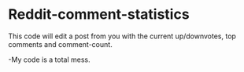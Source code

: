 # Reddit-comment-statistics
This code will edit a post from you with the current up/downvotes, top comments and comment-count.

-My code is a total mess.
